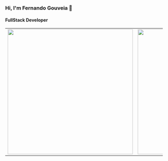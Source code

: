 
### Hi, I'm Fernando Gouveia 👋
#### FullStack Developer


<table align="center">
  <tr>
      <td><img width="400px" align="center" src="https://github-readme-stats.vercel.app/api/top-langs/?username=fgouveia708&hide=html&layout=compact&theme=vue-dark" /></td>
      <td><img width="400px" align="center" src="https://github-readme-stats.vercel.app/api?username=fgouveia708&theme=vue-dark&show_icons=true" /></td>
  </tr>  
</table>

